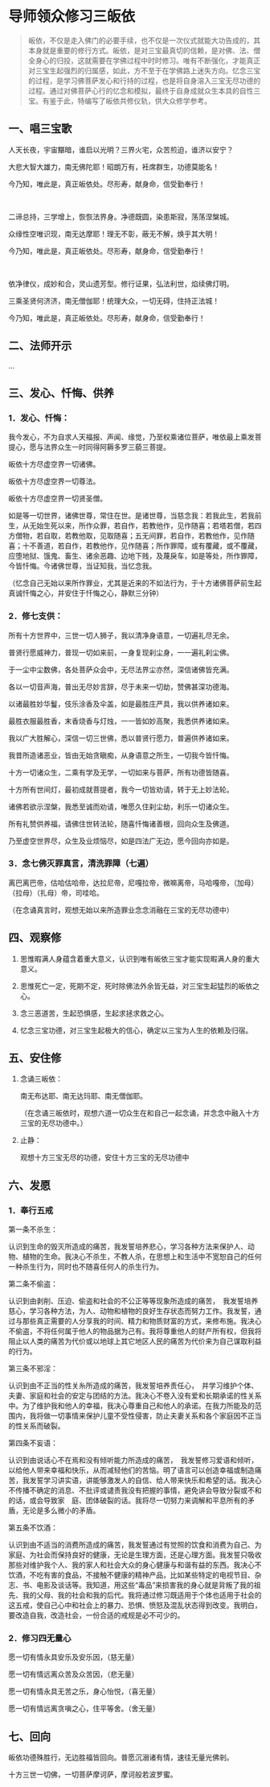 # 导师领众修习三皈依

> 皈依，不仅是走入佛门的必要手续，也不仅是一次仪式就能大功告成的，其本身就是重要的修行方式。皈依，是对三宝最真切的信赖，是对佛、法、僧全身心的归投，这就需要在学佛过程中时时修习。唯有不断强化，才能真正对三宝生起强烈的归属感，如此，方不至于在学佛路上迷失方向。忆念三宝的过程，是学习佛菩萨发心和行持的过程，也是将自身溶入三宝无尽功德的过程。通过对佛菩萨心行的忆念和模拟，最终于自身成就众生本具的自性三宝。有鉴于此，特编写了皈依共修仪轨，供大众修学参考。

## 一、唱三宝歌

人天长夜，宇宙黮暗，谁启以光明？三界火宅，众苦煎迫，谁济以安宁？

大悲大智大雄力，南无佛陀耶！昭朗万有，衽席群生，功德莫能名！

今乃知，唯此是，真正皈依处。尽形寿，献身命，信受勤奉行！

<br/>

二谛总持，三学增上，恢恢法界身。净德既圆，染患斯寂，荡荡涅槃城。

众缘性空唯识现，南无达摩耶！理无不彰，蔽无不解，焕乎其大明！

今乃知，唯此是，真正皈依处。尽形寿，献身命，信受勤奉行！

<br/>

依净律仪，成妙和合，灵山遗芳型。修行证果，弘法利世，焰续佛灯明。

三乘圣贤何济济，南无僧伽耶！统理大众，一切无碍，住持正法城！

今乃知，唯此是，真正皈依处。尽形寿，献身命，信受勤奉行！

## 二、法师开示

...

## 三、发心、忏悔、供养

### 1．发心、忏悔：

我今发心，不为自求人天福报、声闻、缘觉，乃至权乘诸位菩萨，唯依最上乘发菩提心，愿与法界众生一时同得阿耨多罗三藐三菩提。

皈依十方尽虚空界一切诸佛。

皈依十方尽虚空界一切尊法。

皈依十方尽虚空界一切贤圣僧。

如是等一切世界，诸佛世尊，常住在世。是诸世尊，当慈念我：若我此生，若我前生，从无始生死以来，所作众罪，若自作，若教他作，见作随喜；若塔若僧，若四方僧物，若自取，若教他取，见取随喜；五无间罪，若自作，若教他作，见作随喜；十不善道，若自作，若教他作，见作随喜；所作罪障，或有覆藏，或不覆藏，应堕地狱、饿鬼、畜生、诸余恶趣、边地下贱，及蔑戾车，如是等处，所作罪障，今皆忏悔。今诸佛世尊，当证知我，当忆念我。

（忆念自己无始以来所作罪业，尤其是近来的不如法行为，于十方诸佛菩萨前生起真诚忏悔之心，并安住于忏悔之心，静默三分钟）

### 2．修七支供：

所有十方世界中，三世一切人狮子，我以清净身语意，一切遍礼尽无余。

普贤行愿威神力，普现一切如来前，一身复现刹尘身，一一遍礼刹尘佛。

于一尘中尘数佛，各处菩萨众会中，无尽法界尘亦然，深信诸佛皆充满。

各以一切音声海，普出无尽妙言辞，尽于未来一切劫，赞佛甚深功德海。

以诸最胜妙华鬘，伎乐涂香及伞盖，如是最胜庄严具，我以供养诸如来。

最胜衣服最胜香，末香烧香与灯烛，一一皆如妙高聚，我悉供养诸如来。

我以广大胜解心，深信一切三世佛，悉以普贤行愿力，普遍供养诸如来。

我昔所造诸恶业，皆由无始贪瞋痴，从身语意之所生，一切我今皆忏悔。

十方一切诸众生，二乘有学及无学，一切如来与菩萨，所有功德皆随喜。

十方所有世间灯，最初成就菩提者，我今一切皆劝请，转于无上妙法轮。

诸佛若欲示涅槃，我悉至诚而劝请，唯愿久住刹尘劫，利乐一切诸众生。

所有礼赞供养福，请佛住世转法轮，随喜忏悔诸善根，回向众生及佛道。

乃至虚空世界尽，众生及业烦恼尽，如是四法广无边，愿今回向亦如是。

### 3．念七佛灭罪真言，清洗罪障（七遍）

离巴离巴帝，估哈估哈帝，达拉尼帝，尼嘎拉帝，微嘛离帝，马哈嘎帝，（加母）（拉母）（扎母）帝，司哇哈。

（在念诵真言时，观想无始以来所造罪业念念消融在三宝的无尽功德中）

## 四、观察修

1. 思惟暇满人身蕴含着重大意义，认识到唯有皈依三宝才能实现暇满人身的重大意义。

2. 思惟死亡一定，死期不定，死时除佛法外余皆无益，对三宝生起猛烈的皈依之心。

3. 念三恶道苦，生起恐惧感，生起求拯求救之心。

4. 忆念三宝功德，对三宝生起极大的信心，确定以三宝为人生的依赖及归宿。

## 五、安住修

1. 念诵三皈依：

   南无布达耶、南无达玛耶、南无僧伽耶。

   （在念诵三皈依时，观想六道一切众生在和自己一起念诵，并念念中融入十方三宝的无尽功德中。）

2. 止静：

   观想十方三宝无尽的功德，安住十方三宝的无尽功德中

## 六、发愿

### 1．奉行五戒

第一条不杀生：

认识到生命的毁灭所造成的痛苦，我发誓培养悲心，学习各种方法来保护人、动物、植物的生命。我决心不杀生，不教人杀，在思想上和生活中不宽恕自己的任何一种杀生行为，同时也不随喜任何人的杀生行为。

第二条不偷盗：

认识到由剥削、压迫、偷盗和社会的不公正等等现象所造成的痛苦，　我发誓培养慈心，学习各种方法，为人、动物和植物的良好生存状态而努力工作。我发誓，通过与那些真正需要的人分享我的时间、精力和物质财富的方式，来修布施。我决心不偷盗，不将任何属于他人的物品据为己有。我将尊重他人的财产所有权，但我将阻止以人类的痛苦为代价或以地球上其它地区人民的痛苦为代价来为自己谋取利益的行为。

第三条不邪淫：

认识到由不正当的性关糸所造成的痛苦，我发誓培养责任心，　并学习维护个体、夫妻、家庭和社会的安定与团结的方法。我决心不卷入没有爱和长期承诺的性关系中。为了维护我和他人的幸福，我决心尊重自己和他人的承诺。在我力所能及的范围内，我将做一切事情来保护儿童不受性侵害，防止夫妻关系和各个家庭因不正当的性关系而破裂。

第四条不妄语：

认识到由说话心不在焉和没有倾听能力所造成的痛苦，　我发誓修习爱语和倾听，以给他人带来幸福和快乐，从而减轻他们的苦恼。明了语言可以创造幸福或制造痛苦，我发誓学习讲实语，讲能够激发人的自信、给人带来快乐和希望的话。我决心不传播不确定的消息、不批评或谴责我没有把握的事情，避免讲会导致分裂或不和的话，或会导致家　庭、团体破裂的话。我将尽一切努力来调解和平息所有的矛盾，无论是多么微小的矛盾。

第五条不饮酒：

认识到由不适当的消费所造成的痛苦，我发誓通过有觉照的饮食和消费为自己、为家庭、为社会而保持良好的健康，无论是生理方面，还是心理方面。我发誓只吸收那些对维护我个人、我的家人和社会大众的身心健康与和谐有益的东西。我决心不饮酒，不吃有害的食品，不接触不健康的精神产品，比如某些特定的电视节目、杂志、书、电影及谈话等。我知道，用这些“毒品”来损害我的身心就是背叛了我的祖先、我的父母、我的社会和我的后代。我将通过修习既适用于个体也适用于社会的这五戒，使自己心中和社会上的暴力、恐惧、愤怒及混乱状态得到改变。我明白，要改造自我，改造社会，一份合适的戒规是必不可少的。

### 2．修习四无量心

愿一切有情永具安乐及安乐因，（慈无量）

愿一切有情远离众苦及众苦因，（悲无量）

愿一切有情永具无苦之乐，身心怡悦，（喜无量）

愿一切有情远离贪嗔之心，住平等舍。（舍无量）

## 七、回向

皈依功德殊胜行，无边胜福皆回向。普愿沉溺诸有情，速往无量光佛剎。

十方三世一切佛，一切菩萨摩诃萨，摩诃般若波罗蜜。
